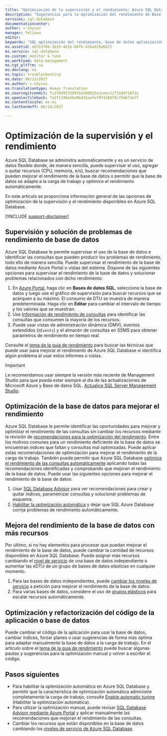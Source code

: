 ```yaml
---
title: "Optimización de la supervisión y el rendimiento: Azure SQL Database | Microsoft Docs"
description: "Sugerencias para la optimización del rendimiento de Base de datos SQL de Azure a través de la evaluación y la mejora."
services: sql-database
documentationcenter: 
author: v-shysun
manager: felixwu
editor: 
keywords: "SQL optimización del rendimiento, base de datos optimización del rendimiento, sugerencias para la optimización del rendimiento de SQL, optimización del rendimiento de Base de datos SQL"
ms.assetid: eb7b3f66-3b33-4e1b-84fb-424a928a6672
ms.service: sql-database
ms.custom: monitor & tune
ms.workload: data-management
ms.tgt_pltfrm: na
ms.devlang: na
ms.topic: troubleshooting
ms.date: 06/13/2017
ms.author: v-shysun
ms.translationtype: Human Translation
ms.sourcegitcommit: fc27849f3309f8a780925e3ceec12f318971872c
ms.openlocfilehash: 7a2f1199a56e0bd32eafef9f420879c756673e7f
ms.contentlocale: es-es
ms.lasthandoff: 06/14/2017

---
```

# <a name="monitoring-and-performance-tuning"></a>Optimización de la supervisión y el rendimiento

Azure SQL Database se administra automáticamente y es un servicio de datos flexible donde, de manera sencilla, puede supervisar el uso, agregar o quitar recursos (CPU, memoria, e/s), buscar recomendaciones que pueden mejorar el rendimiento de la base de datos o permitir que la base de datos se adapte a la carga de trabajo y optimice el rendimiento automáticamente.

En este artículo se proporciona información general de las opciones de optimización de la supervisión y el rendimiento disponibles en Azure SQL Database.

[!INCLUDE [support-disclaimer](../../includes/support-disclaimer.md)]

## <a name="monitoring-and-troubleshooting-database-performance"></a>Supervisión y solución de problemas de rendimiento de base de datos

Azure SQL Database le permite supervisar el uso de la base de datos e identificar las consultas que pueden producir los problemas de rendimiento, todo ello de manera sencilla. Puede supervisar el rendimiento de la base de datos mediante Azure Portal o vistas del sistema. Dispone de las siguientes opciones para supervisar el rendimiento de la base de datos y solucionar problemas relacionados con dicho rendimiento:

1. En [Azure Portal](https://portal.azure.com), haga clic en **Bases de datos SQL**, seleccione la base de datos y luego use el gráfico de supervisión para buscar recursos que se acerquen a su máximo. El consumo de DTU se muestra de manera predeterminada. Haga clic en **Editar** para cambiar el intervalo de tiempo y los valores que se muestran.
2. Use [Información de rendimiento de consultas](sql-database-query-performance.md) para identificar las consultas que consumen la mayoría de los recursos.
3. Puede usar vistas de administración dinámica (DMV), eventos extendidos (`XEvents`) y el almacén de consultas en SSMS para obtener parámetros de rendimiento en tiempo real.

Consulte el [tema de la guía de rendimiento](sql-database-performance-guidance.md) para buscar las técnicas que puede usar para mejorar el rendimiento de Azure SQL Database si identifica algún problema al usar estos informes o vistas.

> [!IMPORTANT] 
> Le recomendamos usar siempre la versión más reciente de Management Studio para que pueda estar siempre al día de las actualizaciones de Microsoft Azure y Base de datos SQL. [Actualice SQL Server Management Studio](https://msdn.microsoft.com/library/mt238290.aspx).
>

## <a name="optimize-database-to-improve-performance"></a>Optimización de la base de datos para mejorar el rendimiento

Azure SQL Database le permite identificar las oportunidades para mejorar y optimizar el rendimiento de las consultas sin cambiar los recursos mediante la revisión de [recomendaciones para la optimización del rendimiento](sql-database-advisor.md). Entre los motivos comunes para un rendimiento deficiente de la base de datos se encuentran índices que faltan y consultas mal optimizadas. Puede aplicar estas recomendaciones de optimización para mejorar el rendimiento de la carga de trabajo.
También puede permitir que Azure SQL Database [optimice el rendimiento de las consultas automáticamente](sql-database-automatic-tuning.md) aplicando todas las recomendaciones identificadas y comprobando que mejoran el rendimiento de la base de datos. Puede usar las siguientes opciones para mejorar el rendimiento de la base de datos:

1. Usar [SQL Database Advisor](sql-database-advisor-portal.md) para ver recomendaciones para crear y quitar índices, parametrizar consultas y solucionar problemas de esquema.
2. [Habilitar la optimización automática](sql-database-automatic-tuning-enable.md) y dejar que SQL Azure Database corrija problemas de rendimiento automáticamente.

## <a name="improving-database-performance-with-more-resources"></a>Mejora del rendimiento de la base de datos con más recursos

Por último, si no hay elementos para procesar que puedan mejorar el rendimiento de la base de datos, puede cambiar la cantidad de recursos disponibles en Azure SQL Database. Puede asignar más recursos cambiando el [nivel de servicio](sql-database-service-tiers.md) de una base de datos independiente o aumentar las eDTU de un grupo de bases de datos elásticas en cualquier momento.
1. Para las bases de datos independientes, puede [cambiar los niveles de servicio](sql-database-service-tiers.md) a petición para mejorar el rendimiento de la base de datos.
2. Para varias bases de datos, considere el uso de [grupos elásticos](sql-database-elastic-pool-guidance.md) para escalar recursos automáticamente.

## <a name="tune-and-refactor-application-or-database-code"></a>Optimización y refactorización del código de la aplicación o base de datos

Puede cambiar el código de la aplicación para usar la base de datos, cambiar índices, forzar planes o usar sugerencias de forma más óptima para adaptar manualmente la base de datos a la carga de trabajo. En el artículo sobre el [tema de la guía de rendimiento](sql-database-performance-guidance.md) puede buscar algunas pautas y sugerencias para la optimización manual y volver a escribir el código.


## <a name="next-steps"></a>Pasos siguientes

- Para habilitar la optimización automática en Azure SQL Database y permitir que la característica de optimización automática administre completamente la carga de trabajo, consulte [Enable automatic tuning](sql-database-automatic-tuning-enable.md) (Habilitar la optimización automática).
- Para utilizar la optimización manual, puede revisar [SQL Database Advisor mediante Azure Portal](sql-database-advisor-portal.md) y aplicar manualmente las recomendaciones que mejoran el rendimiento de las consultas.
- Cambiar los recursos que están disponibles en la base de datos cambiando los [niveles de servicio de Azure SQL Database](sql-database-performance-guidance.md).
